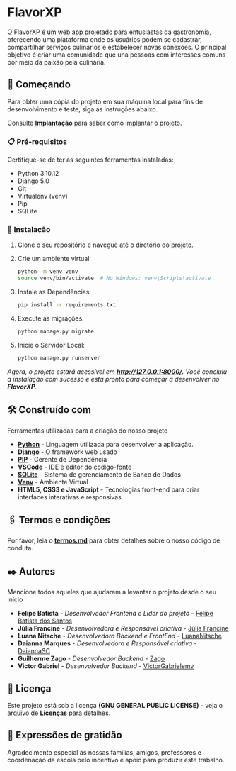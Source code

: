 # FlavorXP

O FlavorXP é um web app projetado para entusiastas da gastronomia, oferecendo uma plataforma onde os usuários podem se cadastrar, compartilhar serviços culinários e estabelecer novas conexões. O principal objetivo é criar uma comunidade que una pessoas com interesses comuns por meio da paixão pela culinária.

## 🚀 Começando
Para obter uma cópia do projeto em sua máquina local para fins de desenvolvimento e teste, siga as instruções abaixo.

Consulte **[Implantação](implantação.md)** para saber como implantar o projeto.

### 📋 Pré-requisitos

Certifique-se de ter as seguintes ferramentas instaladas:

- Python 3.10.12
- Django 5.0
- Git
- Virtualenv (venv)
- Pip
- SQLite

### 🔧 Instalação

1. Clone o seu repositório e navegue até o diretório do projeto.

2. Crie um ambiente virtual:
   ```bash
   python -m venv venv
   source venv/bin/activate  # No Windows: venv\Scripts\activate

3. Instale as Dependências: 
    ```bash
   pip install -r requirements.txt

4. Execute as migrações: 
    ```bash
    python manage.py migrate

5. Inicie o Servidor Local:
    ```bash
    python manage.py runserver

*Agora, o projeto estará acessível em **http://127.0.0.1:8000/.** Você concluiu a instalação com sucesso e está pronto para começar a desenvolver no **FlavorXP**.*

<!-- 
## ⚙️ Executando os testes

Explicar como executar os testes automatizados para este sistema.

### 🔩 Analise os testes de ponta a ponta

Explique que eles verificam esses testes e porquê.

```
Dar exemplos
```

### ⌨️ E testes de estilo de codificação

Explique que eles verificam esses testes e porquê.

```
Dar exemplos
``` -->

## 🛠️ Construído com

Ferramentas utilizadas para a criação do nosso projeto

* **[Python](https://www.python.org/)** - Linguagem utilizada para desenvolver a aplicação.
* **[Django](https://www.djangoproject.com/)** - O framework web usado
* **[PIP](https://pypi.org/project/pip/)** - Gerente de Dependência
* **[VSCode](https://code.visualstudio.com/)** - IDE e editor do codigo-fonte
* **[SQLite](https://www.sqlite.org/index.html)** - Sistema de gerenciamento de Banco de Dados
* **[Venv](https://docs.python.org/3/library/venv.html)** - Ambiente Virtual
* **HTML5, CSS3 e JavaScript** - Tecnologias front-end para criar interfaces interativas e responsivas


## 🖇️ Termos e condições

Por favor, leia o **[termos.md](termos.md)** para obter detalhes sobre o nosso código de conduta.

<!-- ## 📌 Versão

Nós usamos [SemVer](http://semver.org/) para controle de versão. Para as versões disponíveis, observe as [tags neste repositório](https://github.com/suas/tags/do/projeto).  -->

## ✒️ Autores

Mencione todos aqueles que ajudaram a levantar o projeto desde o seu início

* **Felipe Batista** - *Desenvolvedor Frontend e Líder do projeto* - [Felipe Batista dos Santos](https://github.com/felipebatistadossantos)
* **Júlia Francine** - *Desenvolvedora e Responsável criativa* - [Júlia Francine](https://github.com/juliaoliv1308)
* **Luana Nitsche** - *Desenvolvedora Backend e FrontEnd* - [LuanaNitsche](https://github.com/luananitsche)
* **Daianna Marques** - *Desenvolvedora e Responsável criativa* - [
DaiannaSC](https://github.com/DaiannaSC)
* **Guilherme Zago** - *Desenvolvedor Backend* - [Zago](https://github.com/zago7)
* **Victor Gabriel** - *Desenvolvedor Backend* - [VictorGabrielemv](https://github.com/victorgabrielemv)



## 📄 Licença

Este projeto está sob a licença **(GNU GENERAL PUBLIC LICENSE)** - veja o arquivo de **[Licenças](LICENSE)** para detalhes.

## 🎁 Expressões de gratidão

Agradecimento especial às nossas famílias, amigos,
professores e coordenação da escola pelo incentivo e apoio
para produzir este trabalho.
